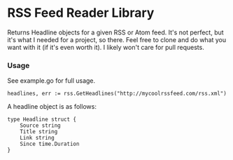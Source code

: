 # RSS Feed Reader Library

Returns Headline objects for a given RSS or Atom feed. It's not perfect, but
it's what I needed for a project, so there. Feel free to clone and do what you
want with it (if it's even worth it). I likely won't care for pull requests.

### Usage

See example.go for full usage.

```
headlines, err := rss.GetHeadlines("http://mycoolrssfeed.com/rss.xml")
```

A headline object is as follows:

```
type Headline struct {
    Source string
    Title string
    Link string
    Since time.Duration
}
```
